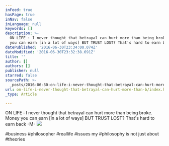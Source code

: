 ```yaml
---
inFeed: true
hasPage: true
inNav: false
inLanguage: null
keywords: []
description: >-
  ON LIFE : I never thought that betrayal can hurt more than being broke. Money
  you can earn [in a lot of ways] BUT TRUST LOST? That's hard to earn back -M- 
datePublished: '2016-06-30T23:34:00.074Z'
dateModified: '2016-06-30T23:32:38.691Z'
title: ''
author: []
authors: []
publisher: null
starred: false
sourcePath: >-
  _posts/2016-06-30-on-life-i-never-thought-that-betrayal-can-hurt-more-than-b.md
url: on-life-i-never-thought-that-betrayal-can-hurt-more-than-b/index.html
_type: Article

---
```

ON LIFE : I never thought that betrayal can hurt more than being broke. Money you can earn \[in a lot of ways\] BUT TRUST LOST? That's hard to earn back -M- ![](https://the-grid-user-content.s3-us-west-2.amazonaws.com/63f011df-e4df-41af-8097-d79d320d41b6.png)

\#business \#philosopher \#reallife \#issues my \#philosophy is not just about \#theories